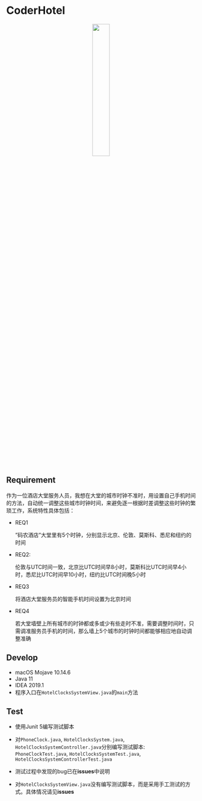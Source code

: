 # CoderHotel

<div align="center"><img src="https://junit.org/junit4/images/junit5-banner.png" width="30%"></img></div>

## Requirement

作为一位酒店大堂服务人员，我想在大堂的城市时钟不准时，用设置自己手机时间的方法，自动统一调整这些城市时钟时间，来避免逐一根据时差调整这些时钟的繁琐工作，系统特性具体包括：

- REQ1

     ”码农酒店”大堂里有5个时钟，分别显示北京、伦敦、莫斯科、悉尼和纽约的时间

- REQ2:

    伦敦与UTC时间一致，北京比UTC时间早8小时，莫斯科比UTC时间早4小时，悉尼比UTC时间早10小时，纽约比UTC时间晚5小时

- REQ3

    将酒店大堂服务员的智能手机时间设置为北京时间

- REQ4

    若大堂墙壁上所有城市的时钟都或多或少有些走时不准，需要调整时间时，只需调准服务员手机的时间，那么墙上5个城市的时钟时间都能够相应地自动调整准确



## Develop

- macOS Mojave 10.14.6
- Java 11
- IDEA 2019.1 
- 程序入口在`HotelClocksSystemView.java`的`main`方法



## Test

- 使用Junit 5编写测试脚本
- 对`PhoneClock.java`, `HotelClocksSystem.java`, `HotelClocksSystemController.java`分别编写测试脚本: `PhoneClockTest.java`, `HotelClocksSystemTest.java`, `HotelClocksSystemControllerTest.java`
- 测试过程中发现的bug已在**issues**中说明

- 对`HotelClocksSystemView.java`没有编写测试脚本，而是采用手工测试的方式。具体情况请见**issues**